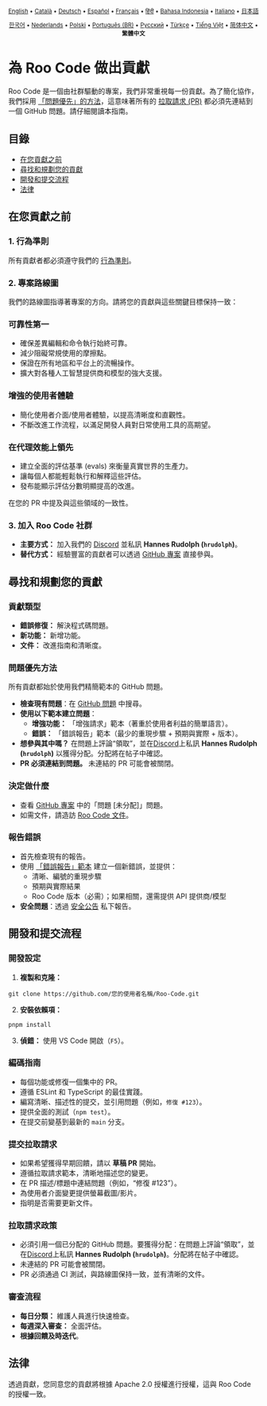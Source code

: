 <div align="center">
<sub>

[English](../../CONTRIBUTING.md) • [Català](../ca/CONTRIBUTING.md) • [Deutsch](../de/CONTRIBUTING.md) • [Español](../es/CONTRIBUTING.md) • [Français](../fr/CONTRIBUTING.md) • [हिंदी](../hi/CONTRIBUTING.md) • [Bahasa Indonesia](../id/CONTRIBUTING.md) • [Italiano](../it/CONTRIBUTING.md) • [日本語](../ja/CONTRIBUTING.md)

</sub>
<sub>

[한국어](../ko/CONTRIBUTING.md) • [Nederlands](../nl/CONTRIBUTING.md) • [Polski](../pl/CONTRIBUTING.md) • [Português (BR)](../pt-BR/CONTRIBUTING.md) • [Русский](../ru/CONTRIBUTING.md) • [Türkçe](../tr/CONTRIBUTING.md) • [Tiếng Việt](../vi/CONTRIBUTING.md) • [简体中文](../zh-CN/CONTRIBUTING.md) • <b>繁體中文</b>

</sub>
</div>

# 為 Roo Code 做出貢獻

Roo Code 是一個由社群驅動的專案，我們非常重視每一份貢獻。為了簡化協作，我們採用 [「問題優先」的方法](#問題優先方法)，這意味著所有的 [拉取請求 (PR)](#提交拉取請求) 都必須先連結到一個 GitHub 問題。請仔細閱讀本指南。

## 目錄

- [在您貢獻之前](#在您貢獻之前)
- [尋找和規劃您的貢獻](#尋找和規劃您的貢獻)
- [開發和提交流程](#開發和提交流程)
- [法律](#法律)

## 在您貢獻之前

### 1. 行為準則

所有貢獻者都必須遵守我們的 [行為準則](./CODE_OF_CONDUCT.md)。

### 2. 專案路線圖

我們的路線圖指導著專案的方向。請將您的貢獻與這些關鍵目標保持一致：

### 可靠性第一

- 確保差異編輯和命令執行始終可靠。
- 減少阻礙常規使用的摩擦點。
- 保證在所有地區和平台上的流暢操作。
- 擴大對各種人工智慧提供商和模型的強大支援。

### 增強的使用者體驗

- 簡化使用者介面/使用者體驗，以提高清晰度和直觀性。
- 不斷改進工作流程，以滿足開發人員對日常使用工具的高期望。

### 在代理效能上領先

- 建立全面的評估基準 (evals) 來衡量真實世界的生產力。
- 讓每個人都能輕鬆執行和解釋這些評估。
- 發布能顯示評估分數明顯提高的改進。

在您的 PR 中提及與這些領域的一致性。

### 3. 加入 Roo Code 社群

- **主要方式：** 加入我們的 [Discord](https://discord.gg/roocode) 並私訊 **Hannes Rudolph (`hrudolph`)**。
- **替代方式：** 經驗豐富的貢獻者可以透過 [GitHub 專案](https://github.com/orgs/RooCodeInc/projects/1) 直接參與。

## 尋找和規劃您的貢獻

### 貢獻類型

- **錯誤修復：** 解決程式碼問題。
- **新功能：** 新增功能。
- **文件：** 改進指南和清晰度。

### 問題優先方法

所有貢獻都始於使用我們精簡範本的 GitHub 問題。

- **檢查現有問題**：在 [GitHub 問題](https://github.com/RooCodeInc/Roo-Code/issues) 中搜尋。
- **使用以下範本建立問題**：
    - **增強功能：** 「增強請求」範本（著重於使用者利益的簡單語言）。
    - **錯誤：** 「錯誤報告」範本（最少的重現步驟 + 預期與實際 + 版本）。
- **想參與其中嗎？** 在問題上評論“領取”，並在[Discord](https://discord.gg/roocode)上私訊 **Hannes Rudolph (`hrudolph`)** 以獲得分配。分配將在帖子中確認。
- **PR 必須連結到問題。** 未連結的 PR 可能會被關閉。

### 決定做什麼

- 查看 [GitHub 專案](https://github.com/orgs/RooCodeInc/projects/1) 中的「問題 [未分配]」問題。
- 如需文件，請造訪 [Roo Code 文件](https://github.com/RooCodeInc/Roo-Code-Docs)。

### 報告錯誤

- 首先檢查現有的報告。
- 使用 [「錯誤報告」範本](https://github.com/RooCodeInc/Roo-Code/issues/new/choose) 建立一個新錯誤，並提供：
    - 清晰、編號的重現步驟
    - 預期與實際結果
    - Roo Code 版本（必需）；如果相關，還需提供 API 提供商/模型
- **安全問題**：透過 [安全公告](https://github.com/RooCodeInc/Roo-Code/security/advisories/new) 私下報告。

## 開發和提交流程

### 開發設定

1. **複製和克隆：**

```
git clone https://github.com/您的使用者名稱/Roo-Code.git
```

2. **安裝依賴項：**

```
pnpm install
```

3. **偵錯：** 使用 VS Code 開啟（`F5`）。

### 編碼指南

- 每個功能或修復一個集中的 PR。
- 遵循 ESLint 和 TypeScript 的最佳實踐。
- 編寫清晰、描述性的提交，並引用問題（例如，`修復 #123`）。
- 提供全面的測試（`npm test`）。
- 在提交前變基到最新的 `main` 分支。

### 提交拉取請求

- 如果希望獲得早期回饋，請以 **草稿 PR** 開始。
- 遵循拉取請求範本，清晰地描述您的變更。
- 在 PR 描述/標題中連結問題（例如，“修復 #123”）。
- 為使用者介面變更提供螢幕截圖/影片。
- 指明是否需要更新文件。

### 拉取請求政策

- 必須引用一個已分配的 GitHub 問題。要獲得分配：在問題上評論“領取”，並在[Discord](https://discord.gg/roocode)上私訊 **Hannes Rudolph (`hrudolph`)**。分配將在帖子中確認。
- 未連結的 PR 可能會被關閉。
- PR 必須通過 CI 測試，與路線圖保持一致，並有清晰的文件。

### 審查流程

- **每日分類：** 維護人員進行快速檢查。
- **每週深入審查：** 全面評估。
- **根據回饋及時迭代**。

## 法律

透過貢獻，您同意您的貢獻將根據 Apache 2.0 授權進行授權，這與 Roo Code 的授權一致。
